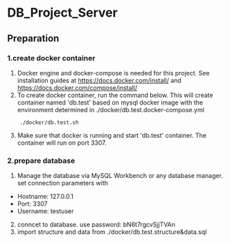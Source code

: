# DB_Project_Server

## Preparation

### 1.create docker container

1.  Docker engine and docker-compose is needed for this project. See installation guides at <https://docs.docker.com/install/> and <https://docs.docker.com/compose/install/>
2.  To create docker container, run the command below. This will create container named 'db.test' based on mysql docker image with the environment determined in ./docker/db.test.docker-compose.yml

```
	./docker/db.test.sh
```

3.  Make sure that docker is running and start 'db.test' container. The container will run on port 3307.

### 2.prepare database

1.  Manage the database via MySQL Workbench or any database manager. set connection parameters with

* Hostname: 127.0.0.1
* Port: 3307
* Username: testuser

2.  conncet to database. use password: bN6t7rgcvSjjTVAn
3.  import structure and data from ./docker/db.test.structure&data.sql

